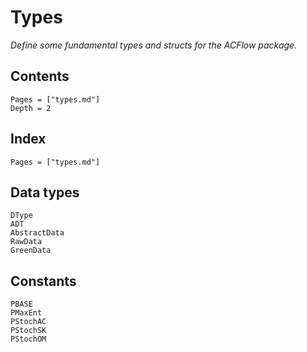 # Types

*Define some fundamental types and structs for the ACFlow package.*

## Contents

```@contents
Pages = ["types.md"]
Depth = 2
```

## Index

```@index
Pages = ["types.md"]
```

## Data types

```@docs
DType
ADT
AbstractData
RawData
GreenData
```

## Constants

```@docs
PBASE
PMaxEnt
PStochAC
PStochSK
PStochOM
```
